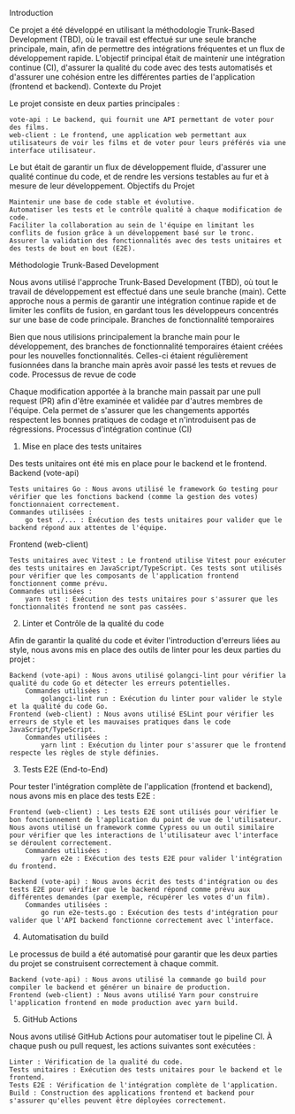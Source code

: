 Introduction

Ce projet a été développé en utilisant la méthodologie Trunk-Based Development (TBD), où le travail est effectué sur une seule branche principale, main, afin de permettre des intégrations fréquentes et un flux de développement rapide. L'objectif principal était de maintenir une intégration continue (CI), d'assurer la qualité du code avec des tests automatisés et d'assurer une cohésion entre les différentes parties de l'application (frontend et backend).
Contexte du Projet

Le projet consiste en deux parties principales :

    vote-api : Le backend, qui fournit une API permettant de voter pour des films.
    web-client : Le frontend, une application web permettant aux utilisateurs de voir les films et de voter pour leurs préférés via une interface utilisateur.

Le but était de garantir un flux de développement fluide, d'assurer une qualité continue du code, et de rendre les versions testables au fur et à mesure de leur développement.
Objectifs du Projet

    Maintenir une base de code stable et évolutive.
    Automatiser les tests et le contrôle qualité à chaque modification de code.
    Faciliter la collaboration au sein de l'équipe en limitant les conflits de fusion grâce à un développement basé sur le tronc.
    Assurer la validation des fonctionnalités avec des tests unitaires et des tests de bout en bout (E2E).

Méthodologie
Trunk-Based Development

Nous avons utilisé l'approche Trunk-Based Development (TBD), où tout le travail de développement est effectué dans une seule branche (main). Cette approche nous a permis de garantir une intégration continue rapide et de limiter les conflits de fusion, en gardant tous les développeurs concentrés sur une base de code principale.
Branches de fonctionnalité temporaires

Bien que nous utilisions principalement la branche main pour le développement, des branches de fonctionnalité temporaires étaient créées pour les nouvelles fonctionnalités. Celles-ci étaient régulièrement fusionnées dans la branche main après avoir passé les tests et revues de code.
Processus de revue de code

Chaque modification apportée à la branche main passait par une pull request (PR) afin d'être examinée et validée par d'autres membres de l'équipe. Cela permet de s'assurer que les changements apportés respectent les bonnes pratiques de codage et n'introduisent pas de régressions.
Processus d'intégration continue (CI)
1. Mise en place des tests unitaires

Des tests unitaires ont été mis en place pour le backend et le frontend.
Backend (vote-api)

    Tests unitaires Go : Nous avons utilisé le framework Go testing pour vérifier que les fonctions backend (comme la gestion des votes) fonctionnaient correctement.
    Commandes utilisées :
        go test ./... : Exécution des tests unitaires pour valider que le backend répond aux attentes de l'équipe.

Frontend (web-client)

    Tests unitaires avec Vitest : Le frontend utilise Vitest pour exécuter des tests unitaires en JavaScript/TypeScript. Ces tests sont utilisés pour vérifier que les composants de l'application frontend fonctionnent comme prévu.
    Commandes utilisées :
        yarn test : Exécution des tests unitaires pour s'assurer que les fonctionnalités frontend ne sont pas cassées.

2. Linter et Contrôle de la qualité du code

Afin de garantir la qualité du code et éviter l'introduction d'erreurs liées au style, nous avons mis en place des outils de linter pour les deux parties du projet :

    Backend (vote-api) : Nous avons utilisé golangci-lint pour vérifier la qualité du code Go et détecter les erreurs potentielles.
        Commandes utilisées :
            golangci-lint run : Exécution du linter pour valider le style et la qualité du code Go.
    Frontend (web-client) : Nous avons utilisé ESLint pour vérifier les erreurs de style et les mauvaises pratiques dans le code JavaScript/TypeScript.
        Commandes utilisées :
            yarn lint : Exécution du linter pour s'assurer que le frontend respecte les règles de style définies.

3. Tests E2E (End-to-End)

Pour tester l'intégration complète de l'application (frontend et backend), nous avons mis en place des tests E2E :

    Frontend (web-client) : Les tests E2E sont utilisés pour vérifier le bon fonctionnement de l'application du point de vue de l'utilisateur. Nous avons utilisé un framework comme Cypress ou un outil similaire pour vérifier que les interactions de l'utilisateur avec l'interface se déroulent correctement.
        Commandes utilisées :
            yarn e2e : Exécution des tests E2E pour valider l'intégration du frontend.

    Backend (vote-api) : Nous avons écrit des tests d'intégration ou des tests E2E pour vérifier que le backend répond comme prévu aux différentes demandes (par exemple, récupérer les votes d'un film).
        Commandes utilisées :
            go run e2e-tests.go : Exécution des tests d'intégration pour valider que l'API backend fonctionne correctement avec l'interface.

4. Automatisation du build

Le processus de build a été automatisé pour garantir que les deux parties du projet se construisent correctement à chaque commit.

    Backend (vote-api) : Nous avons utilisé la commande go build pour compiler le backend et générer un binaire de production.
    Frontend (web-client) : Nous avons utilisé Yarn pour construire l'application frontend en mode production avec yarn build.

5. GitHub Actions

Nous avons utilisé GitHub Actions pour automatiser tout le pipeline CI. À chaque push ou pull request, les actions suivantes sont exécutées :

    Linter : Vérification de la qualité du code.
    Tests unitaires : Exécution des tests unitaires pour le backend et le frontend.
    Tests E2E : Vérification de l'intégration complète de l'application.
    Build : Construction des applications frontend et backend pour s'assurer qu'elles peuvent être déployées correctement.
